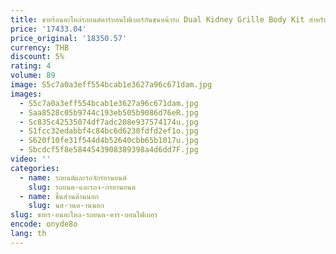 ```yaml
---
title: ขายร้อนอะไหล่รถยนต์คาร์บอนไฟเบอร์กันชนหน้ารถ Dual Kidney Grille Body Kit สําหรับ BMW M2 G87 2023-2024
price: '17433.04'
price_original: '18350.57'
currency: THB
discount: 5%
rating: 4
volume: 89
image: S5c7a0a3eff554bcab1e3627a96c671dam.jpg
images:
  - S5c7a0a3eff554bcab1e3627a96c671dam.jpg
  - Saa8528c05b9744c193eb505b9086d76eR.jpg
  - Sc835c42535074df7adc208e937574174u.jpg
  - S1fcc32edabbf4c84bc6d6230fdfd2ef1o.jpg
  - S620f10fe31f544d4b52640cbb65b1017u.jpg
  - Sbcdcf5f8e5844543908389398a4d6dd7F.jpg
video: ''
categories:
  - name: รถยนต์และรถจักรยานยนต์
    slug: รถยนต-และรถจ-กรยานยนต
  - name: ชิ้นส่วนด้านนอก
    slug: นส-วนด-านนอก
slug: ขายร-อนอะไหล-รถยนต-คาร-บอนไฟเบอร
encode: onyde8o
lang: th
---
```

  